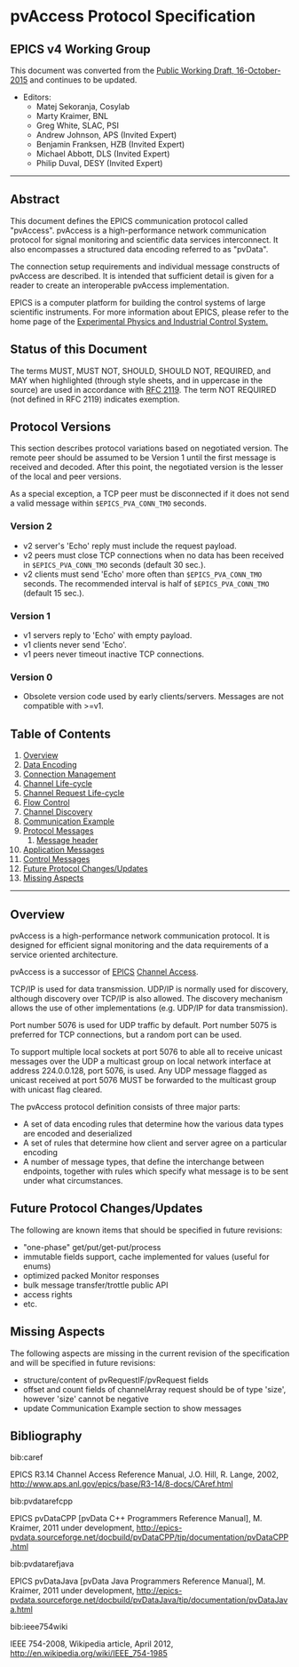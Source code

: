 # pvAccess Protocol Specification

## EPICS v4 Working Group

This document was converted from the
[Public Working Draft, 16-October-2015](https://github.com/epics-base/pvDataWWW/blob/ca3848712682132d67b63c7be0fc63e5b0256f6c/mainPage/pvAccess_Protocol_Specification.html)
and continues to be updated.

  - Editors:  
    * Matej Sekoranja, Cosylab
    * Marty Kraimer, BNL
    * Greg White, SLAC, PSI
    * Andrew Johnson, APS (Invited Expert)
    * Benjamin Franksen, HZB (Invited Expert)
    * Michael Abbott, DLS (Invited Expert)
    * Philip Duval, DESY (Invited Expert)

-----

## Abstract

This document defines the EPICS communication protocol called
"pvAccess". pvAccess is a high-performance network communication
protocol for signal monitoring and scientific data services
interconnect. It also encompasses a structured data encoding
referred to as "pvData".

The connection setup requirements and individual message constructs of
pvAccess are described. It is intended that sufficient detail is given
for a reader to create an interoperable pvAccess implementation.

EPICS is a computer platform for building the control systems of large
scientific instruments. For more information about EPICS, please refer
to the home page of the [Experimental Physics and Industrial Control
System.](http://epics-controls.org)

## Status of this Document

The terms MUST, MUST NOT, SHOULD, SHOULD NOT, REQUIRED, and MAY when
highlighted (through style sheets, and in uppercase in the source) are
used in accordance with [RFC 2119](http://www.ietf.org/rfc/rfc2119.txt). 
The term NOT REQUIRED (not defined in RFC 2119) indicates exemption.

## Protocol Versions

This section describes protocol variations based on negotiated version.
The remote peer should be assumed to be Version 1 until the first message is received and decoded.
After this point, the negotiated version is the lesser of the local and peer versions.

As a special exception, a TCP peer must be disconnected if it does not send a valid message within ``$EPICS_PVA_CONN_TMO`` seconds.

### Version 2

 * v2 server's 'Echo' reply must include the request payload.
 * v2 peers must close TCP connections when no data has been received in ``$EPICS_PVA_CONN_TMO`` seconds (default 30 sec.).
 * v2 clients must send 'Echo' more often than ``$EPICS_PVA_CONN_TMO`` seconds.  The recommended interval is half of ``$EPICS_PVA_CONN_TMO`` (default 15 sec.).

### Version 1
 * v1 servers reply to 'Echo' with empty payload.
 * v1 clients never send 'Echo'.
 * v1 peers never timeout inactive TCP connections.

### Version 0
 * Obsolete version code used by early clients/servers.  Messages are not compatible with >=v1.

## Table of Contents

<div class="toc">

1.  [Overview](#overview)
2.  [Data Encoding](Protocol-Encoding)
3.  [Connection Management](Protocol-Prose.md#connection-management)
4.  [Channel Life-cycle](Protocol-Prose.md#channel-life-cycle)
5.  [Channel Request Life-cycle](Protocol-Prose.md#channel-request-life-cycle)
6.  [Flow Control](Protocol-Prose.md#flow-control)
7.  [Channel Discovery](Protocol-Prose.md#channel-discovery)
8.  [Communication Example](Protocol-Prose.md#communication-example)
9.  [Protocol Messages](Protocol-Messages.md#protocol-messages)
    1.  [Message header](Protocol-Messages.md#message-header)
10. [Application Messages](Protocol-Messages.md#application-messages)
11. [Control Messages](Protocol-Messages.md#controlMessages)
12. [Future Protocol Changes/Updates](#futureProtocolChanges)
13. [Missing Aspects](#missing)

</div>

-----

<div id="contents" class="contents">

## Overview

pvAccess is a high-performance network communication protocol. It is
designed for efficient signal monitoring and the data
requirements of a service oriented architecture.

pvAccess is a successor of [EPICS](http://epics-controls.org)
[Channel Access](../internal/ca_protocol.rst).

TCP/IP is used for data transmission. UDP/IP is normally used for
discovery, although discovery over TCP/IP is also allowed. The discovery
mechanism allows the use of other implementations (e.g. UDP/IP for data
transmission).

Port number 5076 is used for UDP traffic by default.
Port number 5075 is preferred for TCP connections, but a random port can be used.

To support multiple local sockets at port 5076 to able all to receive
unicast messages over the UDP a multicast group on local network
interface at address 224.0.0.128, port 5076, is used. Any UDP message
flagged as unicast received at port 5076 MUST be forwarded to the
multicast group with unicast flag cleared.

The pvAccess protocol definition consists of three major parts:

  - A set of data encoding rules that determine how the various data
    types are encoded and deserialized
  - A set of rules that determine how client and server agree on a
    particular encoding
  - A number of message types, that define the interchange between
    endpoints, together with rules which specify what message is to be
    sent under what circumstances.

## Future Protocol Changes/Updates

The following are known items that should be specified in future
revisions:

  - "one-phase" get/put/get-put/process
  - immutable fields support, cache implemented for values (useful for
    enums)
  - optimized packed Monitor responses
  - bulk message transfer/trottle public API
  - access rights
  - etc.

## Missing Aspects

The following aspects are missing in the current revision of the
specification and will be specified in future revisions:

  - structure/content of pvRequestIF/pvRequest fields
  - offset and count fields of channelArray request should be of type
    'size', however 'size' cannot be negative
  - update Communication Example section to show messages

## Bibliography

bib:caref

EPICS R3.14 Channel Access Reference Manual, J.O. Hill, R. Lange, 2002,
<http://www.aps.anl.gov/epics/base/R3-14/8-docs/CAref.html>

bib:pvdatarefcpp

EPICS pvDataCPP \[pvData C++ Programmers Reference Manual\], M. Kraimer,
2011 under development,
<http://epics-pvdata.sourceforge.net/docbuild/pvDataCPP/tip/documentation/pvDataCPP.html>

bib:pvdatarefjava

EPICS pvDataJava \[pvData Java Programmers Reference Manual\], M.
Kraimer, 2011 under development,
<http://epics-pvdata.sourceforge.net/docbuild/pvDataJava/tip/documentation/pvDataJava.html>

bib:ieee754wiki

IEEE 754-2008, Wikipedia article, April 2012,
<http://en.wikipedia.org/wiki/IEEE_754-1985>
